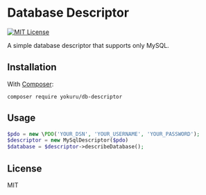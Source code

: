 Database Descriptor
===

[![MIT License](http://img.shields.io/badge/license-MIT-blue.svg?style=flat)](LICENSE)

A simple database descriptor that supports only MySQL.


## Installation

With [Composer](https://getcomposer.org/):

```
composer require yokuru/db-descriptor
```

## Usage

```php
$pdo = new \PDO('YOUR_DSN', 'YOUR_USERNAME', 'YOUR_PASSWORD');
$descriptor = new MySqlDescriptor($pdo)
$database = $descriptor->describeDatabase();
```


## License

MIT
